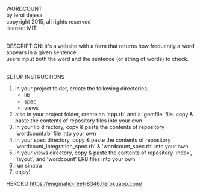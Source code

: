 WORDCOUNT<br>
by leroi dejesa<br>
copyright 2015, all rights reserved<br>
license: MIT<br><br>

DESCRIPTION: it's a website with a form that returns how frequently a word appears in a given sentence. <br>
users input both the word and the sentence (or string of words) to check.<br><br>

SETUP INSTRUCTIONS<br>
1. in your project folder, create the following directories:<br>
    - lib<br>
    - spec<br>
    - views<br>
2. also in your project folder, create an 'app.rb' and a 'gemfile' file. copy & paste the contents of repository files into your own<br>
3. in your lib directory, copy & paste the contents of repository 'wordcount.rb' file into your own<br>
4. in your spec directory, copy & paste the contents of repository 'wordcount_integration_spec.rb' & 'wordcount_spec.rb' into your own<br>
5. in your views directory, copy & paste the contents of repository 'index', 'layout', and 'wordcount' ERB files into your own<br>
6. run sinatra<br>
7. enjoy!

HEROKU
https://enigmatic-reef-8346.herokuapp.com/
